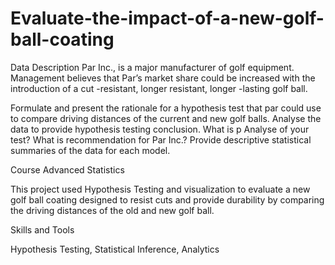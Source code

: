 # Evaluate-the-impact-of-a-new-golf-ball-coating

Data Description
Par Inc., is a major manufacturer of golf equipment. Management believes that Par’s market share could be increased with the introduction of a cut -resistant, longer resistant, longer -lasting golf ball.

Formulate and present the rationale for a hypothesis test that par could use to compare driving distances of the current and new golf balls.
Analyse the data to provide hypothesis testing conclusion. What is p Analyse of your test? What is recommendation for Par Inc.?
Provide descriptive statistical summaries of the data for each model.


Course Advanced Statistics

This project used Hypothesis Testing and visualization to evaluate a new golf ball coating designed to resist cuts and provide durability by comparing the driving distances of the old and new golf ball.

Skills and Tools

Hypothesis Testing, Statistical Inference, Analytics
